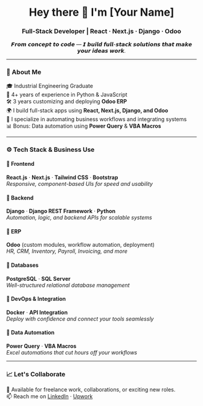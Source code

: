 <h1 align="center">Hey there 👋 I'm [Your Name]</h1>
<h3 align="center">Full-Stack Developer | React · Next.js · Django · Odoo</h3>

<p align="center"><i>𝙁𝙧𝙤𝙢 𝙘𝙤𝙣𝙘𝙚𝙥𝙩 𝙩𝙤 𝙘𝙤𝙙𝙚 — 𝙄 𝙗𝙪𝙞𝙡𝙙 𝙛𝙪𝙡𝙡-𝙨𝙩𝙖𝙘𝙠 𝙨𝙤𝙡𝙪𝙩𝙞𝙤𝙣𝙨 𝙩𝙝𝙖𝙩 𝙢𝙖𝙠𝙚 𝙮𝙤𝙪𝙧 𝙞𝙙𝙚𝙖𝙨 𝙬𝙤𝙧𝙠.</i></p>

---

### 🧠 About Me

🎓 Industrial Engineering Graduate  
💼 4+ years of experience in Python & JavaScript  
🛠️ 3 years customizing and deploying **Odoo ERP**  
🌍 I build full-stack apps using **React, Next.js, Django, and Odoo**  
🔌 I specialize in automating business workflows and integrating systems  
📊 Bonus: Data automation using **Power Query** & **VBA Macros**

---

### ⚙️ Tech Stack & Business Use

#### 🔹 Frontend
**React.js** · **Next.js** · **Tailwind CSS** · **Bootstrap**  
*Responsive, component-based UIs for speed and usability*

#### 🔹 Backend
**Django** · **Django REST Framework** · **Python**  
*Automation, logic, and backend APIs for scalable systems*

#### 🔹 ERP
**Odoo** (custom modules, workflow automation, deployment)  
*HR, CRM, Inventory, Payroll, Invoicing, and more*

#### 🔹 Databases
**PostgreSQL** · **SQL Server**  
*Well-structured relational database management*

#### 🔹 DevOps & Integration
**Docker** · **API Integration**  
*Deploy with confidence and connect your tools seamlessly*

#### 🔹 Data Automation
**Power Query** · **VBA Macros**  
*Excel automations that cut hours off your workflows*

---

### 📈 Let's Collaborate
💬 Available for freelance work, collaborations, or exciting new roles.  
📫 Reach me on [LinkedIn](https://www.linkedin.com/in/daisybatislaong/?) · [Upwork](https://www.upwork.com/freelancers/~010343c6a164cae23d)


